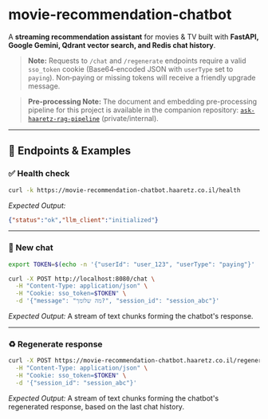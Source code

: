 # movie-recommendation-chatbot

A **streaming recommendation assistant** for movies & TV built with **FastAPI, Google Gemini, Qdrant vector search, and Redis chat history**.

> **Note:** Requests to `/chat` and `/regenerate` endpoints require a valid `sso_token` cookie (Base64‑encoded JSON with `userType` set to `paying`). Non‑paying or missing tokens will receive a friendly upgrade message.

> **Pre-processing Note:** The document and embedding pre-processing pipeline for this project is available in the companion repository: [`ask-haaretz-rag-pipeline`](https://github.com/haaretz/ask-haaretz-rag-pipeline) (private/internal).

---

## 🔧 Endpoints & Examples

### ✅ Health check

```bash
curl -k https://movie-recommendation-chatbot.haaretz.co.il/health
```

*Expected Output:*

```json
{"status":"ok","llm_client":"initialized"}
```

---

### 💬 New chat

```bash
export TOKEN=$(echo -n '{"userId": "user_123", "userType": "paying"}' | base64)

curl -X POST http://localhost:8080/chat \
  -H "Content-Type: application/json" \
  -H "Cookie: sso_token=$TOKEN" \
  -d '{"message": "מה שלומך?", "session_id": "session_abc"}'
```

*Expected Output:*
A stream of text chunks forming the chatbot's response.

---

### ♻️ Regenerate response

```bash
curl -X POST https://movie-recommendation-chatbot.haaretz.co.il/regenerate \
  -H "Content-Type: application/json" \
  -H "Cookie: sso_token=$TOKEN" \
  -d '{"session_id": "session_abc"}'
```

*Expected Output:*
A stream of text chunks forming the chatbot's regenerated response, based on the last chat history.
